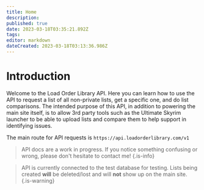 ```yaml
---
title: Home
description: 
published: true
date: 2023-03-18T03:35:21.892Z
tags: 
editor: markdown
dateCreated: 2023-03-18T03:13:36.986Z
---
```


# Introduction

Welcome to the Load Order Library API. Here you can learn how to use the API to request a list of all non-private lists, get a specific one, and do list comparisons. The intended purpose of this API, in addition to powering the main site itself, is to allow 3rd party tools such as the Ultimate Skyrim launcher to be able to upload lists and compare them to help support in identifying issues.

The main route for API requests is `https://api.loadorderlibrary.com/v1`


>	API docs are a work in progress. If you notice something confusing or wrong, please don't hesitate to contact me!
{.is-info}

>	API is currently connected to the test database for testing. Lists being created <b>will</b> be deleted/lost and will <b>not</b> show up on the main site.
{.is-warning}